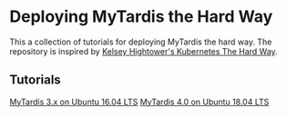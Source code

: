 # Deploying MyTardis the Hard Way

This a collection of tutorials for deploying MyTardis the hard way. The repository is inspired by [Kelsey Hightower's Kubernetes The Hard Way](https://github.com/kelseyhightower/kubernetes-the-hard-way).

## Tutorials

[MyTardis 3.x on Ubuntu 16.04 LTS](tutorials/ubuntu-16.04-single-vm.md)
[MyTardis 4.0 on Ubuntu 18.04 LTS](tutorials/ubuntu-18.04-single-vm.md)

